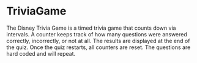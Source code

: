 # TriviaGame
The Disney Trivia Game is a timed trivia game that counts down via intervals. A counter keeps track of how many questions were answered correctly, incorrectly, or not at all. The results are displayed at the end of the quiz. Once the quiz restarts, all counters are reset. The questions are hard coded and will repeat.
